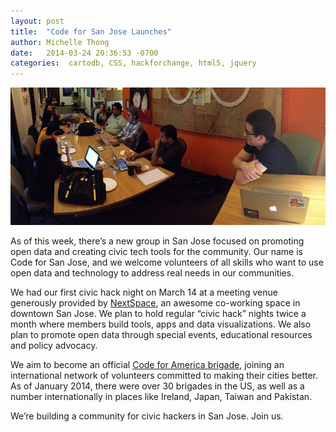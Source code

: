 ```yaml
---
layout: post
title:  "Code for San Jose Launches"
author: Michelle Thong
date:   2014-03-24 20:36:53 -0700
categories:  cartodb, CSS, hackforchange, html5, jquery
---
```

![hack night picture](https://github.com/codeforsanjose/blog/blob/gh-pages/assets/blog003.jpg?raw=true "Hack night picture")  

As of this week, there’s a new group in San Jose focused on promoting open data and creating civic tech tools for the community. Our name is Code for San Jose, and we welcome volunteers of all skills who want to use open data and technology to address real needs in our communities.

We had our first civic hack night on March 14 at a meeting venue generously provided by [NextSpace](http://nextspace.us/nextspace-san-jose/), an awesome co-working space in downtown San Jose. We plan to hold regular “civic hack” nights twice a month where members build tools, apps and data visualizations. We also plan to promote open data through special events, educational resources and policy advocacy.

We aim to become an official [Code for America brigade](http://codeforamerica.org/brigade/), joining an international network of volunteers committed to making their cities better. As of January 2014, there were over 30 brigades in the US, as well as a number internationally in places like Ireland, Japan, Taiwan and Pakistan.

We’re building a community for civic hackers in San Jose. Join us.